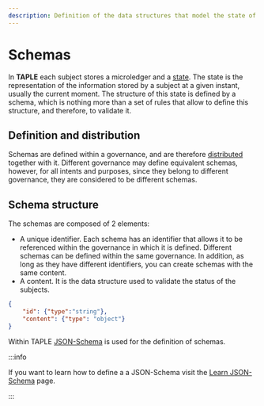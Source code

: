 ```yaml
---
description: Definition of the data structures that model the state of subjects
---
```


# Schemas

In **TAPLE** each subject stores a microledger and a [state](./subjects.md#subject-state). The state is the representation of the information stored by a subject at a given instant, usually the current moment. The structure of this state is defined by a schema, which is nothing more than a set of rules that allow to define this structure, and therefore, to validate it.  

## Definition and distribution
Schemas are defined within a governance, and are therefore [distributed](./governance.md#governance-distribution) together with it. Different governance may define equivalent schemas, however, for all intents and purposes, since they belong to different governance, they are considered to be different schemas.

## Schema structure
The schemas are composed of 2 elements:
- A unique identifier. Each schema has an identifier that allows it to be referenced within the governance in which it is defined. Different schemas can be defined within the same governance. In addition, as long as they have different identifiers, you can create schemas with the same content. 
- A content. It is the data structure used to validate the status of the subjects. 

```json
{
    "id": {"type":"string"},       
    "content": {"type": "object"}  
}
```

Within TAPLE [JSON-Schema](https://json-schema.org) is used for the definition of schemas.

:::info

If you want to learn how to define a a JSON-Schema visit the [Learn JSON-Schema](../learn/json-schema.md) page.

:::



